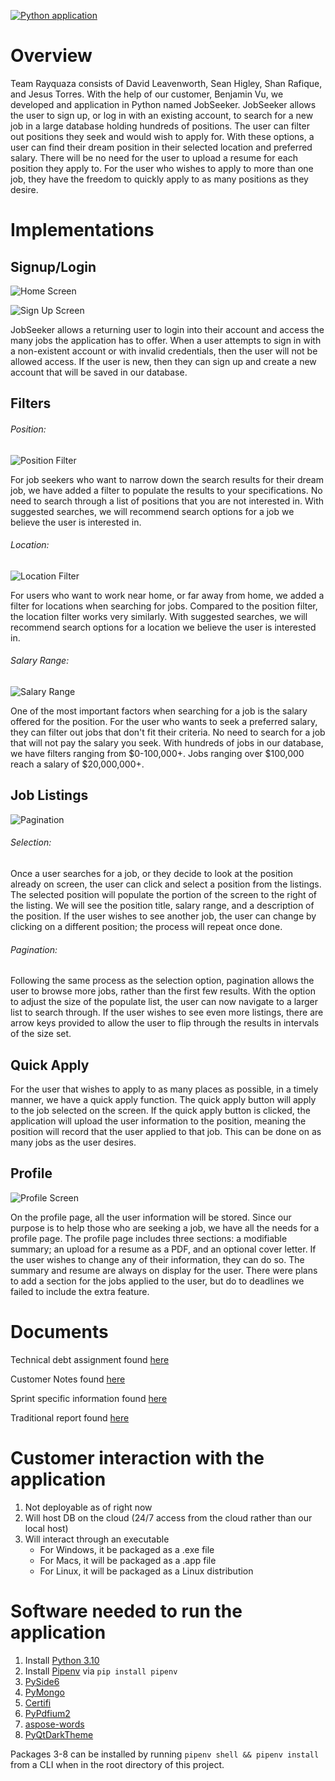 [![Python application](https://github.com/comp129/customer-project-rayquaza/actions/workflows/python-app.yml/badge.svg)](https://github.com/comp129/customer-project-rayquaza/actions/workflows/python-app.yml)
# Overview

Team Rayquaza consists of David Leavenworth, Sean Higley, Shan Rafique, and Jesus Torres. With the help of our customer, Benjamin Vu, we developed and application in Python named JobSeeker. JobSeeker allows the user to sign up, or log in with an existing account, to search for a new job in a large database holding hundreds of positions. The user can filter out positions they seek and would wish to apply for. With these options, a user can find their dream position in their selected location and preferred salary. There will be no need for the user to upload a resume for each position they apply to. For the user who wishes to apply to more than one job, they have the freedom to quickly apply to as many positions as they desire.

# Implementations
## Signup/Login

![Home Screen](media/images/homeScreen.png)
 
![Sign Up Screen](media/images/signUpScreen.png)
 
JobSeeker allows a returning user to login into their account and access the many jobs the application has to offer. When a user attempts to sign in with a non-existent account or with invalid credentials, then the user will not be allowed access. If the user is new, then they can sign up and create a new account that will be saved in our database. 

## Filters
###### Position:
![Position Filter](media/images/positionFilter.png)
 
For job seekers who want to narrow down the search results for their dream job, we have added a filter to populate the results to your specifications. No need to search through a list of positions that you are not interested in. With suggested searches, we will recommend search options for a job we believe the user is interested in.
  
###### Location:
![Location Filter](media/images/locationFilter.png)
  
For users who want to work near home, or far away from home, we added a filter for locations when searching for jobs. Compared to the position filter, the location filter works very similarly. With suggested searches, we will recommend search options for a location we believe the user is interested in. 
  
###### Salary Range: 
![Salary Range](media/images/salaryRange.png)
 
One of the most important factors when searching for a job is the salary offered for the position. For the user who wants to seek a preferred salary, they can filter out jobs that don't fit their criteria. No need to search for a job that will not pay the salary you seek. With hundreds of jobs in our database, we have filters ranging from $0-100,000+. Jobs ranging over $100,000 reach a salary of $20,000,000+.
 
## Job Listings
![Pagination](media/images/paganation.png)
 
###### Selection:
Once a user searches for a job, or they decide to look at the position already on screen, the user can click and select a position from the listings. The selected position will populate the portion of the screen to the right of the listing. We will see the position title, salary range, and a description of the position. If the user wishes to see another job, the user can change by clicking on a different position; the process will repeat once done.

###### Pagination:
Following the same process as the selection option, pagination allows the user to browse more jobs, rather than the first few results. With the option to adjust the size of the populate list, the user can now navigate to a larger list to search through. If the user wishes to see even more listings, there are arrow keys provided to allow the user to flip through the results in intervals of the size set.
  
## Quick Apply
For the user that wishes to apply to as many places as possible, in a timely manner, we have a quick apply function. The quick apply button will apply to the job selected on the screen. If the quick apply button is clicked, the application will upload the user information to the position, meaning the position will record that the user applied to that job. This can be done on as many jobs as the user desires.
  
## Profile
![Profile Screen](media/images/profileScreen.png)
  
On the profile page, all the user information will be stored. Since our purpose is to help those who are seeking a job, we have all the needs for a profile page. The profile page includes three sections: a modifiable summary; an upload for a resume as a PDF, and an optional cover letter. If the user wishes to change any of their information, they can do so. The summary and resume are always on display for the user. There were plans to add a section for the jobs applied to the user, but do to deadlines we failed to include the extra feature.
  
# Documents  
Technical debt assignment found [here](https://github.com/comp129/customer-project-rayquaza/blob/main/docs/techDebt.md)

Customer Notes found [here](https://github.com/comp129/customer-project-rayquaza/blob/main/CustomerNotes.md)

Sprint specific information found [here](https://github.com/comp129/customer-project-rayquaza/blob/main/docs/Sprints.md)

Traditional report found [here](https://github.com/comp129/customer-project-rayquaza/blob/main/docs/report.md)
 
# Customer interaction with the application
1. Not deployable as of right now
2. Will host DB on the cloud (24/7 access from the cloud rather than our local host)
3. Will interact through an executable
    - For Windows, it be packaged as a .exe file
    - For Macs, it will be packaged as a .app file
    - For Linux, it will be packaged as a Linux distribution

# Software needed to run the application
1. Install [Python 3.10](https://www.python.org/downloads/release/python-3104/)
2. Install [Pipenv](https://pypi.org/project/pipenv/) via ``pip install pipenv``
3. [PySide6](https://pypi.org/project/PySide6/) 
4. [PyMongo](https://pypi.org/project/pymongo/)
5. [Certifi](https://pypi.org/project/certifi/)
6. [PyPdfium2](https://pypi.org/project/pypdfium2/)
7. [aspose-words](https://pypi.org/project/aspose-words/)
8. [PyQtDarkTheme](https://pypi.org/project/pyqtdarktheme/)

Packages 3-8 can be installed by running ``pipenv shell && pipenv install`` from a CLI when in the root directory of this project.
